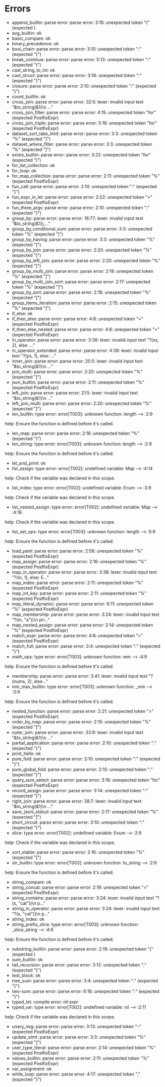 # Errors

- append_builtin: parse error: parse error: 3:16: unexpected token "(" (expected <ident>)
- avg_builtin: ok
- basic_compare: ok
- binary_precedence: ok
- bool_chain: parse error: parse error: 3:10: unexpected token ":" (expected "}")
- break_continue: parse error: parse error: 5:13: unexpected token ":" (expected ")")
- cast_string_to_int: ok
- cast_struct: parse error: parse error: 3:18: unexpected token ":" (expected "}")
- closure: parse error: parse error: 2:10: unexpected token ":" (expected "}")
- count_builtin: ok
- cross_join: parse error: parse error: 32:5: lexer: invalid input text "&to_string(&1)\n ..."
- cross_join_filter: parse error: parse error: 4:15: unexpected token "for" (expected PostfixExpr)
- cross_join_triple: parse error: parse error: 5:16: unexpected token "for" (expected PostfixExpr)
- dataset_sort_take_limit: parse error: parse error: 3:3: unexpected token "%" (expected "]")
- dataset_where_filter: parse error: parse error: 3:3: unexpected token "%" (expected "]")
- exists_builtin: parse error: parse error: 3:22: unexpected token "for" (expected ")")
- for_list_collection: ok
- for_loop: ok
- for_map_collection: parse error: parse error: 2:11: unexpected token "%" (expected PostfixExpr)
- fun_call: parse error: parse error: 2:10: unexpected token ":" (expected "}")
- fun_expr_in_let: parse error: parse error: 2:22: unexpected token ">" (expected PostfixExpr)
- fun_three_args: parse error: parse error: 2:10: unexpected token ":" (expected "}")
- group_by: parse error: parse error: 18:77: lexer: invalid input text "&to_string(&1)),..."
- group_by_conditional_sum: parse error: parse error: 3:3: unexpected token "%" (expected "]")
- group_by_having: parse error: parse error: 3:3: unexpected token "%" (expected "]")
- group_by_join: parse error: parse error: 2:20: unexpected token "%" (expected "]")
- group_by_left_join: parse error: parse error: 2:20: unexpected token "%" (expected "]")
- group_by_multi_join: parse error: parse error: 2:18: unexpected token "%" (expected "]")
- group_by_multi_join_sort: parse error: parse error: 2:17: unexpected token "%" (expected "]")
- group_by_sort: parse error: parse error: 2:16: unexpected token "%" (expected "]")
- group_items_iteration: parse error: parse error: 2:15: unexpected token "%" (expected "]")
- if_else: ok
- if_then_else: parse error: parse error: 4:8: unexpected token ">" (expected PostfixExpr)
- if_then_else_nested: parse error: parse error: 4:8: unexpected token ">" (expected PostfixExpr)
- in_operator: parse error: parse error: 3:39: lexer: invalid input text "?(xs, 2), else: ..."
- in_operator_extended: parse error: parse error: 4:39: lexer: invalid input text "?(ys, 1), else: ..."
- inner_join: parse error: parse error: 20:5: lexer: invalid input text "&to_string(&1)\n ..."
- join_multi: parse error: parse error: 2:20: unexpected token "%" (expected "]")
- json_builtin: parse error: parse error: 2:11: unexpected token "%" (expected PostfixExpr)
- left_join: parse error: parse error: 21:5: lexer: invalid input text "&to_string(&1)\n ..."
- left_join_multi: parse error: parse error: 2:20: unexpected token "%" (expected "]")
- len_builtin: type error: error[T003]: unknown function: length
  --> :2:9

help:
  Ensure the function is defined before it's called.
- len_map: parse error: parse error: 2:16: unexpected token "%" (expected ")")
- len_string: type error: error[T003]: unknown function: length
  --> :2:9

help:
  Ensure the function is defined before it's called.
- let_and_print: ok
- list_assign: type error: error[T002]: undefined variable: Map
  --> :4:14

help:
  Check if the variable was declared in this scope.
- list_index: type error: error[T002]: undefined variable: Enum
  --> :3:9

help:
  Check if the variable was declared in this scope.
- list_nested_assign: type error: error[T002]: undefined variable: Map
  --> :4:16

help:
  Check if the variable was declared in this scope.
- list_set_ops: type error: error[T003]: unknown function: length
  --> :5:9

help:
  Ensure the function is defined before it's called.
- load_yaml: parse error: parse error: 2:58: unexpected token "%" (expected PostfixExpr)
- map_assign: parse error: parse error: 2:16: unexpected token "%" (expected PostfixExpr)
- map_in_operator: parse error: parse error: 3:38: lexer: invalid input text "?(m, 1), else: E..."
- map_index: parse error: parse error: 2:11: unexpected token "%" (expected PostfixExpr)
- map_int_key: parse error: parse error: 2:11: unexpected token "%" (expected PostfixExpr)
- map_literal_dynamic: parse error: parse error: 6:11: unexpected token "%" (expected PostfixExpr)
- map_membership: parse error: parse error: 3:24: lexer: invalid input text "?(m, \"a\"))\n  pri..."
- map_nested_assign: parse error: parse error: 2:14: unexpected token "%" (expected PostfixExpr)
- match_expr: parse error: parse error: 4:8: unexpected token ">" (expected PostfixExpr)
- match_full: parse error: parse error: 3:4: unexpected token ":" (expected "}")
- math_ops: type error: error[T003]: unknown function: rem
  --> :4:9

help:
  Ensure the function is defined before it's called.
- membership: parse error: parse error: 3:41: lexer: invalid input text "?(nums, 2), else..."
- min_max_builtin: type error: error[T003]: unknown function: _min
  --> :3:9

help:
  Ensure the function is defined before it's called.
- nested_function: parse error: parse error: 2:21: unexpected token ">" (expected PostfixExpr)
- order_by_map: parse error: parse error: 2:15: unexpected token "%" (expected "]")
- outer_join: parse error: parse error: 33:9: lexer: invalid input text "&to_string(&1)\n ..."
- partial_application: parse error: parse error: 2:10: unexpected token ":" (expected "}")
- print_hello: ok
- pure_fold: parse error: parse error: 2:10: unexpected token ":" (expected "}")
- pure_global_fold: parse error: parse error: 2:10: unexpected token ":" (expected "}")
- query_sum_select: parse error: parse error: 3:16: unexpected token "for" (expected PostfixExpr)
- record_assign: parse error: parse error: 3:14: unexpected token ":" (expected "}")
- right_join: parse error: parse error: 38:7: lexer: invalid input text "&to_string(&1)\n ..."
- save_jsonl_stdout: parse error: parse error: 2:17: unexpected token "%" (expected "]")
- short_circuit: parse error: parse error: 3:10: unexpected token ":" (expected "}")
- slice: type error: error[T002]: undefined variable: Enum
  --> :2:9

help:
  Check if the variable was declared in this scope.
- sort_stable: parse error: parse error: 2:16: unexpected token "%" (expected "]")
- str_builtin: type error: error[T003]: unknown function: to_string
  --> :2:9

help:
  Ensure the function is defined before it's called.
- string_compare: ok
- string_concat: parse error: parse error: 2:19: unexpected token ">" (expected PostfixExpr)
- string_contains: parse error: parse error: 3:24: lexer: invalid input text "?(s, \"cat\"))\n  p..."
- string_in_operator: parse error: parse error: 3:24: lexer: invalid input text "?(s, \"cat\"))\n  p..."
- string_index: ok
- string_prefix_slice: type error: error[T003]: unknown function: _slice_string
  --> :4:9

help:
  Ensure the function is defined before it's called.
- substring_builtin: parse error: parse error: 2:19: unexpected token "(" (expected <ident>)
- sum_builtin: ok
- tail_recursion: parse error: parse error: 3:12: unexpected token ":" (expected "}")
- test_block: ok
- tree_sum: parse error: parse error: 3:4: unexpected token ":" (expected "}")
- two-sum: parse error: parse error: 6:16: unexpected token ":" (expected "}")
- typed_let: compile error: nil expr
- typed_var: type error: error[T002]: undefined variable: nil
  --> :2:11

help:
  Check if the variable was declared in this scope.
- unary_neg: parse error: parse error: 3:13: unexpected token "-" (expected PostfixExpr)
- update_stmt: parse error: parse error: 3:3: unexpected token "%" (expected "]")
- user_type_literal: parse error: parse error: 2:14: unexpected token "%" (expected PostfixExpr)
- values_builtin: parse error: parse error: 2:11: unexpected token "%" (expected PostfixExpr)
- var_assignment: ok
- while_loop: parse error: parse error: 4:17: unexpected token "," (expected "}")
